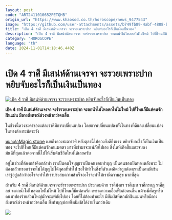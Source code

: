 ```yaml
---
layout: post
code: "ART2411010652PETQHB"
origin_url: "https://www.khaosod.co.th/horoscope/news_9477543"
image: "https://github.com/user-attachments/assets/b749fb89-4abf-4808-b43d-455a56cb013d"
title: "เปิด 4 ราศี มีเสน่ห์ด้านเจรจา จะรวยเพราะปาก หยิบจับอะไรก็เป็นเงินเป็นทอง"
description: "เปิด 4 ราศี มีเสน่ห์ด้านเจรจา จะร่ำรวยเพราะปาก จะตกน้ำไม่ไหลตกไฟไม่ไหม้ ไปที่ไหนก็มีแต่คนรัก ฝันแม่น มีลางสังหรณ์ล่วงหน้ากว่าคนอื่น"
category: "HOROSCOPE"
language: "th"
date: 2024-11-01T14:18:46.440Z
---
```


# เปิด 4 ราศี มีเสน่ห์ด้านเจรจา จะรวยเพราะปาก หยิบจับอะไรก็เป็นเงินเป็นทอง

[![เปิด 4 ราศี มีเสน่ห์ด้านเจรจา จะรวยเพราะปาก หยิบจับอะไรก็เป็นเงินเป็นทอง](https://www.khaosod.co.th/wpapp/uploads/2024/10/zodiac-1.jpg "เปิด 4 ราศี มีเสน่ห์ด้านเจรจา จะรวยเพราะปาก หยิบจับอะไรก็เป็นเงินเป็นทอง")](https://www.khaosod.co.th/wpapp/uploads/2024/10/zodiac-1.jpg)

**เปิด 4 ราศี มีเสน่ห์ด้านเจรจา จะร่ำรวยเพราะปาก จะตกน้ำไม่ไหลตกไฟไม่ไหม้ ไปที่ไหนก็มีแต่คนรัก ฝันแม่น มีลางสังหรณ์ล่วงหน้ากว่าคนอื่น**

ในช่วงนี้ดวงชะตาของแต่ละราศีมีการเปลี่ยนแปลง โดยอาจเปลี่ยนแปลงทั้งในทางที่ดีและเปลี่ยนแปลงในทางต้องระมัดระวัง

[หมอเค้กMagic stone](https://www.facebook.com/profile.php?id=100051797958603) เผยถึงดวงชะตาราศี หลังตุลานี้ไปดวงยิ่งดียิ่งแรง หยิบจับอะไรก็เป็นเงินเป็นทอง จะไปที่ไหนก็มีแต่คนรักคนเมตตา มารที่เข้ามาจะแพ้ภัยไปเอง สิ่งใดที่เกิดขึ้นและจบลง  
มันดีที่สุดแล้วต่อจากนี้ไปให้เริ่มต้นชีวิตใหม่ได้เลยครับ

อยู่ในช่วงที่ต้องกล้าคิดกล้าทำ เราเป็นคนใจบุญเราเป็นคนชอบทำบุญ เป็นคนชอบปิดทองหลังพระ ไม่ต้องกลัวหรอกว่าจะไม่ได้บุญไม่ได้กุศลที่ทำไป ขอให้ทำในสิ่งที่ตัวเองคิดว่าถูกต้องเราเป็นคนมีเซ้น  
เรารู้อยู่แล้วว่าอะไรจะทำให้เราประสบความสำเร็จอะไรจะทำให้เรามีความสุข มากที่สุด

สำหรับ 4 ราศี มีเสน่ห์ด้านเจรจาจะร่ำรวยเพราะปาก ประกอบด้วย ราศีมังกร ราศีเมษ ราศีกรกฎ ราศีตุลย์ จะตกน้ำไม่ไหลตกไฟไม่ไหม้ ไปที่ไหนก็มีแต่คนรัก เพราะความเอื้อเฟื้อต่อคนอื่น แม้จะมีศัตรูหรือคนมาปองร้ายส่วนใหญ่มักจะแพ้ภัยไปเอง โดยที่ไม่ต้องทำอะไร มีสัมผัสที่หกมักฝันแม่นหรือมีลางสังหรณ์ล่วงหน้ากว่าคนอื่น ยิ่งทำบุญบ่อยยิ่งสัมผัสได้ง่ายขึ้นกว่าเดิม

[![](https://www.khaosod.co.th/wpapp/uploads/2024/10/464611484_1106904421046146_6793333276567116613_n-696x696.jpg)](https://www.khaosod.co.th/wpapp/uploads/2024/10/464611484_1106904421046146_6793333276567116613_n.jpg)

